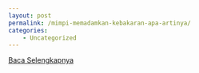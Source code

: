 ```yaml
---
layout: post
permalink: /mimpi-memadamkan-kebakaran-apa-artinya/
categories:
    - Uncategorized
---
```


[Baca Selengkapnya](/02)